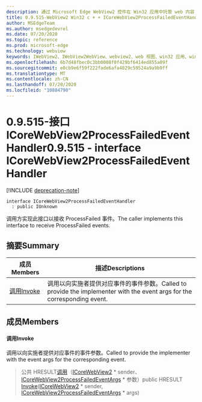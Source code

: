 ```yaml
---
description: 通过 Microsoft Edge WebView2 控件在 Win32 应用中托管 web 内容
title: 0.9.515-WebView2 Win32 c + + ICoreWebView2ProcessFailedEventHandler
author: MSEdgeTeam
ms.author: msedgedevrel
ms.date: 07/20/2020
ms.topic: reference
ms.prod: microsoft-edge
ms.technology: webview
keywords: IWebView2、IWebView2WebView、webview2、web 视图、win32 应用、win32、edge、ICoreWebView2、ICoreWebView2Controller、浏览器控件、边缘 html
ms.openlocfilehash: 6b7d48fbec0c3bb0008f0f429bf6414ed855a09f
ms.sourcegitcommit: e0cb9e6f59f222fade6afa4829c59524a9a9b9ff
ms.translationtype: MT
ms.contentlocale: zh-CN
ms.lasthandoff: 07/20/2020
ms.locfileid: "10884790"
---
```

# <span data-ttu-id="07f76-104">0.9.515-接口 ICoreWebView2ProcessFailedEventHandler</span><span class="sxs-lookup"><span data-stu-id="07f76-104">0.9.515 - interface ICoreWebView2ProcessFailedEventHandler</span></span> 

[!INCLUDE [deprecation-note](../../includes/deprecation-note.md)]

```
interface ICoreWebView2ProcessFailedEventHandler
  : public IUnknown
```

<span data-ttu-id="07f76-105">调用方实现此接口以接收 ProcessFailed 事件。</span><span class="sxs-lookup"><span data-stu-id="07f76-105">The caller implements this interface to receive ProcessFailed events.</span></span>

## <span data-ttu-id="07f76-106">摘要</span><span class="sxs-lookup"><span data-stu-id="07f76-106">Summary</span></span>

 <span data-ttu-id="07f76-107">成员</span><span class="sxs-lookup"><span data-stu-id="07f76-107">Members</span></span>                        | <span data-ttu-id="07f76-108">描述</span><span class="sxs-lookup"><span data-stu-id="07f76-108">Descriptions</span></span>
--------------------------------|---------------------------------------------
[<span data-ttu-id="07f76-109">调用</span><span class="sxs-lookup"><span data-stu-id="07f76-109">Invoke</span></span>](#invoke) | <span data-ttu-id="07f76-110">调用以向实施者提供对应事件的事件参数。</span><span class="sxs-lookup"><span data-stu-id="07f76-110">Called to provide the implementer with the event args for the corresponding event.</span></span>

## <span data-ttu-id="07f76-111">成员</span><span class="sxs-lookup"><span data-stu-id="07f76-111">Members</span></span>

#### <span data-ttu-id="07f76-112">调用</span><span class="sxs-lookup"><span data-stu-id="07f76-112">Invoke</span></span> 

<span data-ttu-id="07f76-113">调用以向实施者提供对应事件的事件参数。</span><span class="sxs-lookup"><span data-stu-id="07f76-113">Called to provide the implementer with the event args for the corresponding event.</span></span>

> <span data-ttu-id="07f76-114">公共 HRESULT[调用](#invoke)（[ICoreWebView2](icorewebview2.md) \* sender、 [ICoreWebView2ProcessFailedEventArgs](icorewebview2processfailedeventargs.md) \* 参数）</span><span class="sxs-lookup"><span data-stu-id="07f76-114">public HRESULT [Invoke](#invoke)([ICoreWebView2](icorewebview2.md) \* sender, [ICoreWebView2ProcessFailedEventArgs](icorewebview2processfailedeventargs.md) \* args)</span></span>

